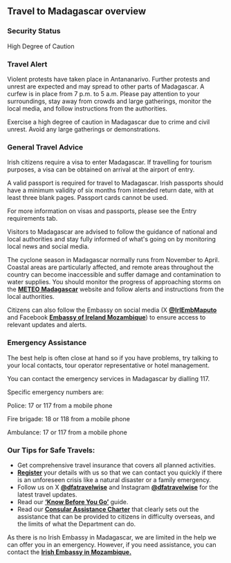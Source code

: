 ## Travel to Madagascar overview

### **Security Status**

High Degree of Caution

### **Travel Alert**

Violent protests have taken place in Antananarivo. Further protests and unrest are expected and may spread to other parts of Madagascar. A curfew is in place from 7 p.m. to 5 a.m. Please pay attention to your surroundings, stay away from crowds and large gatherings, monitor the local media, and follow instructions from the authorities.

Exercise a high degree of caution in Madagascar due to crime and civil unrest. Avoid any large gatherings or demonstrations.

### **General Travel Advice**

Irish citizens require a visa to enter Madagascar. If travelling for tourism purposes, a visa can be obtained on arrival at the airport of entry.

A valid passport is required for travel to Madagascar. Irish passports should have a minimum validity of six months from intended return date, with at least three blank pages. Passport cards cannot be used.

For more information on visas and passports, please see the Entry requirements tab.

Visitors to Madagascar are advised to follow the guidance of national and local authorities and stay fully informed of what's going on by monitoring local news and social media.

The cyclone season in Madagascar normally runs from November to April. Coastal areas are particularly affected, and remote areas throughout the country can become inaccessible and suffer damage and contamination to water supplies. You should monitor the progress of approaching storms on the [**METEO Madagascar**](http://www.meteomadagascar.mg/vigilance) website and follow alerts and instructions from the local authorities.

Citizens can also follow the Embassy on social media (X [**@IrlEmbMaputo**](https://twitter.com/IrlEmbMaputo) and Facebook [**Embassy of Ireland Mozambique**](https://www.facebook.com/EmbassyofIrelandMozambique/)) to ensure access to relevant updates and alerts.

### **Emergency Assistance**

The best help is often close at hand so if you have problems, try talking to your local contacts, tour operator representative or hotel management.

You can contact the emergency services in Madagascar by dialling 117.

Specific emergency numbers are:

Police: 17 or 117 from a mobile phone

Fire brigade: 18 or 118 from a mobile phone

Ambulance: 17 or 117 from a mobile phone

### **Our Tips for Safe Travels:**

* Get comprehensive travel insurance that covers all planned activities.
* [**Register**](https://www.ireland.ie/en/dfa/overseas-travel/citizens-registration/) your details with us so that we can contact you quickly if there is an unforeseen crisis like a natural disaster or a family emergency.
* Follow us on X [**@dfatravelwise**](https://www.twitter.com/DFATravelWise) and Instagram [**@dfatravelwise**](https://www.instagram.com/dfatravelwise/) for the latest travel updates.
* Read our [**‘Know Before You Go’**](https://www.ireland.ie/en/dfa/overseas-travel/know-before-you-go-/) guide.
* Read our [**Consular Assistance Charter**](https://www.ireland.ie/en/dfa/overseas-travel/assistance-abroad/consular-assistance-charter/) that clearly sets out the assistance that can be provided to citizens in difficulty overseas, and the limits of what the Department can do.

As there is no Irish Embassy in Madagascar, we are limited in the help we can offer you in an emergency. However, if you need assistance, you can contact the [**Irish Embassy in Mozambique.**](/en/mozambique/maputo/)